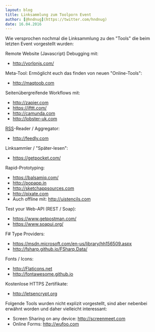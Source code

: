 ```yaml
---
layout: blog
title: Linksammlung zum Toolporn Event
author: [@hndnug](https://twitter.com/hndnug)
date: 16.04.2016
---
```


Wie versprochen nochmal die Linksammlung zu den "Tools" die beim letzten Event vorgestellt wurden:

Remote Website (Javascript) Debugging mit: 
* <http://vorlonjs.com/>

Meta-Tool: Ermöglicht euch das finden von neuen "Online-Tools": 
* <http://maqtoob.com>

Seitenübergreifende Workflows mit:
* <http://zapier.com> 
* <https://ifttt.com/>
* <http://camunda.com>
* <http://lobster-uk.com>

[RSS](https://en.wikipedia.org/wiki/RSS)-Reader / Aggregator: 
* <http://feedly.com>

Linksammler / "Später-lesen": 
* <https://getpocket.com/>

Rapid-Prototyping:
* <https://balsamiq.com/>
* <http://popapp.in>
* <http://sketchappsources.com>
* <http://pixate.com>
* Auch offline mit: <http://uistencils.com>

Test your Web-API (REST / Soap):
* <https://www.getpostman.com/> 
* <https://www.soapui.org/>

F# Type Providers:
* <https://msdn.microsoft.com/en-us/library/hh156509.aspx>
* <http://fsharp.github.io/FSharp.Data/>

Fonts / Icons:
* <http://Flaticons.net>
* <http://fontawesome.github.io>

Kostenlose HTTPS Zertifikate:
* <http://letsencrypt.org>


Folgende Tools wurden nicht explizit vorgestellt, sind aber nebenbei erwähnt worden und daher vielleicht interessant:
* Screen Sharing on any device: <http://screenmeet.com>
* Online Forms: <http://wufoo.com> 